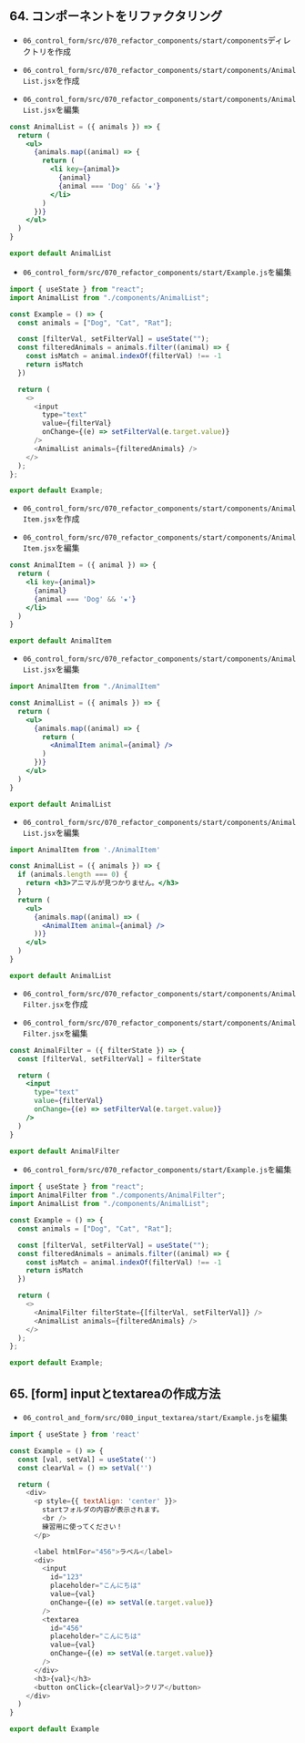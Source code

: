 ## 64. コンポーネントをリファクタリング

+ `06_control_form/src/070_refactor_components/start/components`ディレクトリを作成<br>

+ `06_control_form/src/070_refactor_components/start/components/AnimalList.jsx`を作成<br>

+ `06_control_form/src/070_refactor_components/start/components/AnimalList.jsx`を編集<br>

```jsx:AnimalList.jsx
const AnimalList = ({ animals }) => {
  return (
    <ul>
      {animals.map((animal) => {
        return (
          <li key={animal}>
            {animal}
            {animal === 'Dog' && '★'}
          </li>
        )
      })}
    </ul>
  )
}

export default AnimalList
```

+ `06_control_form/src/070_refactor_components/start/Example.js`を編集<br>

```js:Example.js
import { useState } from "react";
import AnimalList from "./components/AnimalList";

const Example = () => {
  const animals = ["Dog", "Cat", "Rat"];

  const [filterVal, setFilterVal] = useState("");
  const filteredAnimals = animals.filter((animal) => {
    const isMatch = animal.indexOf(filterVal) !== -1
    return isMatch
  })

  return (
    <>
      <input
        type="text"
        value={filterVal}
        onChange={(e) => setFilterVal(e.target.value)}
      />
      <AnimalList animals={filteredAnimals} />
    </>
  );
};

export default Example;
```

+ `06_control_form/src/070_refactor_components/start/components/AnimalItem.jsx`を作成<br>

+ `06_control_form/src/070_refactor_components/start/components/AnimalItem.jsx`を編集<br>

```jsx:AnimalItem.jsx
const AnimalItem = ({ animal }) => {
  return (
    <li key={animal}>
      {animal}
      {animal === 'Dog' && '★'}
    </li>
  )
}

export default AnimalItem
```

+ `06_control_form/src/070_refactor_components/start/components/AnimalList.jsx`を編集<br>

```jsx:AnimalList.jsx
import AnimalItem from "./AnimalItem"

const AnimalList = ({ animals }) => {
  return (
    <ul>
      {animals.map((animal) => {
        return (
          <AnimalItem animal={animal} />
        )
      })}
    </ul>
  )
}

export default AnimalList
```

+ `06_control_form/src/070_refactor_components/start/components/AnimalList.jsx`を編集<br>

```jsx:AnimalList.jsx
import AnimalItem from './AnimalItem'

const AnimalList = ({ animals }) => {
  if (animals.length === 0) {
    return <h3>アニマルが見つかりません。</h3>
  }
  return (
    <ul>
      {animals.map((animal) => (
        <AnimalItem animal={animal} />
      ))}
    </ul>
  )
}

export default AnimalList
```

+ `06_control_form/src/070_refactor_components/start/components/AnimalFilter.jsx`を作成<br>

+ `06_control_form/src/070_refactor_components/start/components/AnimalFilter.jsx`を編集<br>

```jsx:AnimalFilter.jsx
const AnimalFilter = ({ filterState }) => {
  const [filterVal, setFilterVal] = filterState

  return (
    <input
      type="text"
      value={filterVal}
      onChange={(e) => setFilterVal(e.target.value)}
    />
  )
}

export default AnimalFilter
```

+ `06_control_form/src/070_refactor_components/start/Example.js`を編集<br>

```js:Example.js
import { useState } from "react";
import AnimalFilter from "./components/AnimalFilter";
import AnimalList from "./components/AnimalList";

const Example = () => {
  const animals = ["Dog", "Cat", "Rat"];

  const [filterVal, setFilterVal] = useState("");
  const filteredAnimals = animals.filter((animal) => {
    const isMatch = animal.indexOf(filterVal) !== -1
    return isMatch
  })

  return (
    <>
      <AnimalFilter filterState={[filterVal, setFilterVal]} />
      <AnimalList animals={filteredAnimals} />
    </>
  );
};

export default Example;
```

## 65. [form] inputとtextareaの作成方法

+ `06_control_and_form/src/080_input_textarea/start/Example.js`を編集<br>

```js:Example.js
import { useState } from 'react'

const Example = () => {
  const [val, setVal] = useState('')
  const clearVal = () => setVal('')

  return (
    <div>
      <p style={{ textAlign: 'center' }}>
        startフォルダの内容が表示されます。
        <br />
        練習用に使ってください！
      </p>

      <label htmlFor="456">ラベル</label>
      <div>
        <input
          id="123"
          placeholder="こんにちは"
          value={val}
          onChange={(e) => setVal(e.target.value)}
        />
        <textarea
          id="456"
          placeholder="こんにちは"
          value={val}
          onChange={(e) => setVal(e.target.value)}
        />
      </div>
      <h3>{val}</h3>
      <button onClick={clearVal}>クリア</button>
    </div>
  )
}

export default Example
```
